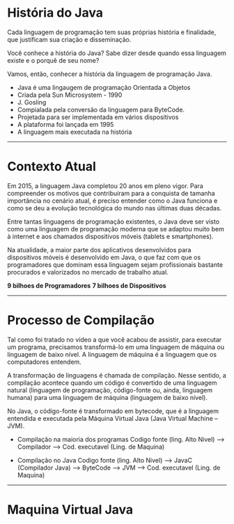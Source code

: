 # História do Java

Cada linguagem de programação tem suas próprias história e finalidade, que justificam sua criação e disseminação.

Você conhece a história do Java? Sabe dizer desde quando essa linguagem existe e o porquê de seu nome?

Vamos, então, conhecer a história da linguagem de programação Java.

* Java é uma lingaugem de programação Orientada a Objetos
* Criada pela Sun Microsystem - 1990
* J. Gosling
* Compialada pela conversão da linguagem para ByteCode. 
* Projetada para ser implementada em vários dispositivos
* A plataforma foi lançada em 1995
* A linguagem mais executada na história 

***

# Contexto Atual

Em 2015, a linguagem Java completou 20 anos em pleno vigor. Para compreender os motivos que contribuíram para a conquista de tamanha importância no cenário atual, é preciso entender como o Java funciona e como se deu a evolução tecnológica do mundo nas últimas duas décadas.

Entre tantas linguagens de programação existentes, o Java deve ser visto como uma linguagem de programação moderna que se adaptou muito bem à internet e aos chamados dispositivos móveis (tablets e smartphones).

Na atualidade, a maior parte dos aplicativos desenvolvidos para dispositivos móveis é desenvolvido em Java, o que faz com que os programadores que dominam essa linguagem sejam profissionais bastante procurados e valorizados no mercado de trabalho atual.

**9 bilhoes de Programadores**
**7 bilhoes de Dispositivos**

***
# Processo de Compilação

Tal como foi tratado no vídeo a que você acabou de assistir, para executar um programa, precisamos transformá-lo em uma linguagem de máquina ou linguagem de baixo nível. A linguagem de máquina é a linguagem que os computadores entendem.

A transformação de linguagens é chamada de compilação. Nesse sentido, a compilação acontece quando um código é convertido de uma linguagem natural (linguagem de programação, código-fonte ou, ainda, linguagem humana) para uma linguagem de máquina (linguagem de baixo nível).

No Java, o código-fonte é transformado em bytecode, que é a linguagem entendida e executada pela Máquina Virtual Java (Java Virtual Machine – JVM).

* Compilação na maioria dos programas
Codigo fonte (ling. Alto Nivel) --> Compilador --> Cod. executavel (Ling. de Maquina) 

* Compilação no Java
Codigo fonte (ling. Alto Nivel) --> JavaC (Compilador Java) --> ByteCode --> JVM --> Cod. executavel (Ling. de Maquina) 

***
# Maquina Virtual Java